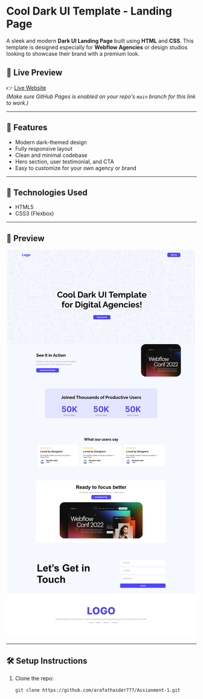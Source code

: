 # Cool Dark UI Template - Landing Page

A sleek and modern **Dark UI Landing Page** built using **HTML** and **CSS**. This template is designed especially for **Webflow Agencies** or design studios looking to showcase their brand with a premium look.

## 🔗 Live Preview

👉 [Live Website](https://arafathaider777.github.io/Assianment-1/)  
_(Make sure GitHub Pages is enabled on your repo's `main` branch for this link to work.)_

---

## 🚀 Features

- Modern dark-themed design
- Fully responsive layout
- Clean and minimal codebase
- Hero section, user testimonial, and CTA
- Easy to customize for your own agency or brand

---

## 📁 Technologies Used

- HTML5
- CSS3 (Flexbox)

---

## 📸 Preview

![Dark UI Landing Page Screenshot](preview.png) <!-- Optional: Add a screenshot image in your repo and rename to preview.png -->

---

## 🛠️ Setup Instructions

1. Clone the repo:
   ```bash
   git clone https://github.com/arafathaider777/Assianment-1.git
